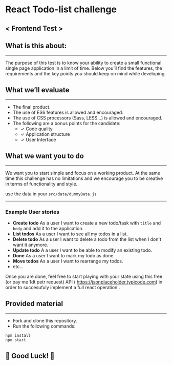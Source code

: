 # React Todo-list challenge

## < Frontend Test >

## What is this about:

---

The purpose of this test is to know your ability to create a small functional single page application in a limit of time. Below you’ll find the features, the requirements and the key points you should keep on mind while developing.

## What we’ll evaluate

---

- The final product.
- The use of ES6 features is allowed and encouraged.
- The use of CSS processors (Sass, LESS...) is allowed and encouraged.
- The following are a bonus points for the candidate:
  - ✓ Code quality
  - ✓ Application structure
  - ✓ User Interface

## What we want you to do

---

We want you to start simple and focus on a working product. At the same time this challenge has no limitations and we encourage you to be creative in terms of functionality and style.

use the data in your `src/data/dummyData.js`

---

### Example User stories

- **Create todo** As a user I want to create a new todo/task with `title` and `body` and add it to the application.
- **List todos** As a user I want to see all my todos in a list.
- **Delete todo** As a user I want to delete a todo from the list when I don't want it anymore.
- **Update todo** A a user I want to be able to modify an existing todo.
- **Done** As a user I want to mark my todo as done.
- **Move todos** As a user I want to rearrange my todos.
- etc...

Once you are done, feel free to start playing with your state using this free (or pay me 1dt petr request) API ( https://jsonplaceholder.typicode.com) in order to succesufuly implement a full react operation .

## Provided material

---

- Fork and clone this repository.
- Run the following commands:

```
npm install
npm start
```

## 🤩 Good Luck! 🤩
